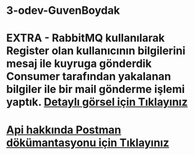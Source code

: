# 3-odev-GuvenBoydak


# EXTRA - RabbitMQ kullanılarak Register olan kullanıcının bilgilerini mesaj ile kuyruga gönderdik Consumer tarafından yakalanan bilgiler ile bir mail gönderme işlemi yaptık. [Detaylı görsel için Tıklayınız](https://i.hizliresim.com/656g4ou.png) 



#  [Api hakkında Postman dökümantasyonu için Tıklayınız](https://documenter.getpostman.com/view/15763755/UzdxzS5r) 
 
